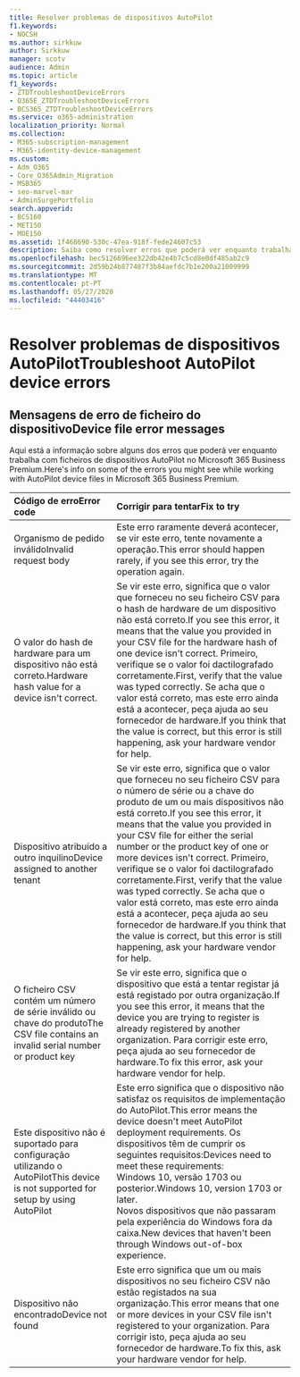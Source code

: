 ```yaml
---
title: Resolver problemas de dispositivos AutoPilot
f1.keywords:
- NOCSH
ms.author: sirkkuw
author: Sirkkuw
manager: scotv
audience: Admin
ms.topic: article
f1_keywords:
- ZTDTroubleshootDeviceErrors
- O365E_ZTDTroubleshootDeviceErrors
- BCS365_ZTDTroubleshootDeviceErrors
ms.service: o365-administration
localization_priority: Normal
ms.collection:
- M365-subscription-management
- M365-identity-device-management
ms.custom:
- Adm_O365
- Core_O365Admin_Migration
- MSB365
- seo-marvel-mar
- AdminSurgePortfolio
search.appverid:
- BCS160
- MET150
- MOE150
ms.assetid: 1f468690-530c-47ea-918f-fede24607c53
description: Saiba como resolver erros que poderá ver enquanto trabalha com ficheiros de dispositivos AutoPilot no Microsoft 365 Business Premium.
ms.openlocfilehash: bec5126696ee322db42e4b7c5cd8e0df485ab2c9
ms.sourcegitcommit: 2d59b24b877487f3b84aefdc7b1e200a21009999
ms.translationtype: MT
ms.contentlocale: pt-PT
ms.lasthandoff: 05/27/2020
ms.locfileid: "44403416"
---
```

# <a name="troubleshoot-autopilot-device-errors"></a><span data-ttu-id="353c4-103">Resolver problemas de dispositivos AutoPilot</span><span class="sxs-lookup"><span data-stu-id="353c4-103">Troubleshoot AutoPilot device errors</span></span>

## <a name="device-file-error-messages"></a><span data-ttu-id="353c4-104">Mensagens de erro de ficheiro do dispositivo</span><span class="sxs-lookup"><span data-stu-id="353c4-104">Device file error messages</span></span>

<span data-ttu-id="353c4-105">Aqui está a informação sobre alguns dos erros que poderá ver enquanto trabalha com ficheiros de dispositivos AutoPilot no Microsoft 365 Business Premium.</span><span class="sxs-lookup"><span data-stu-id="353c4-105">Here's info on some of the errors you might see while working with AutoPilot device files in Microsoft 365 Business Premium.</span></span> 
  
|<span data-ttu-id="353c4-106">**Código de erro**</span><span class="sxs-lookup"><span data-stu-id="353c4-106">**Error code**</span></span>|<span data-ttu-id="353c4-107">**Corrigir para tentar**</span><span class="sxs-lookup"><span data-stu-id="353c4-107">**Fix to try**</span></span>|
|:-----|:-----|
|<span data-ttu-id="353c4-108">Organismo de pedido inválido</span><span class="sxs-lookup"><span data-stu-id="353c4-108">Invalid request body</span></span>  <br/> |<span data-ttu-id="353c4-109">Este erro raramente deverá acontecer, se vir este erro, tente novamente a operação.</span><span class="sxs-lookup"><span data-stu-id="353c4-109">This error should happen rarely, if you see this error, try the operation again.</span></span>  <br/> |
|<span data-ttu-id="353c4-110">O valor do hash de hardware para um dispositivo não está correto.</span><span class="sxs-lookup"><span data-stu-id="353c4-110">Hardware hash value for a device isn't correct.</span></span>  <br/> |<span data-ttu-id="353c4-111">Se vir este erro, significa que o valor que forneceu no seu ficheiro CSV para o hash de hardware de um dispositivo não está correto.</span><span class="sxs-lookup"><span data-stu-id="353c4-111">If you see this error, it means that the value you provided in your CSV file for the hardware hash of one device isn't correct.</span></span> <span data-ttu-id="353c4-112">Primeiro, verifique se o valor foi dactilografado corretamente.</span><span class="sxs-lookup"><span data-stu-id="353c4-112">First, verify that the value was typed correctly.</span></span> <span data-ttu-id="353c4-113">Se acha que o valor está correto, mas este erro ainda está a acontecer, peça ajuda ao seu fornecedor de hardware.</span><span class="sxs-lookup"><span data-stu-id="353c4-113">If you think that the value is correct, but this error is still happening, ask your hardware vendor for help.</span></span>  <br/> |
|<span data-ttu-id="353c4-114">Dispositivo atribuído a outro inquilino</span><span class="sxs-lookup"><span data-stu-id="353c4-114">Device assigned to another tenant</span></span>  <br/> |<span data-ttu-id="353c4-115">Se vir este erro, significa que o valor que forneceu no seu ficheiro CSV para o número de série ou a chave do produto de um ou mais dispositivos não está correto.</span><span class="sxs-lookup"><span data-stu-id="353c4-115">If you see this error, it means that the value you provided in your CSV file for either the serial number or the product key of one or more devices isn't correct.</span></span> <span data-ttu-id="353c4-116">Primeiro, verifique se o valor foi dactilografado corretamente.</span><span class="sxs-lookup"><span data-stu-id="353c4-116">First, verify that the value was typed correctly.</span></span> <span data-ttu-id="353c4-117">Se acha que o valor está correto, mas este erro ainda está a acontecer, peça ajuda ao seu fornecedor de hardware.</span><span class="sxs-lookup"><span data-stu-id="353c4-117">If you think that the value is correct, but this error is still happening, ask your hardware vendor for help.</span></span>  <br/> |
|<span data-ttu-id="353c4-118">O ficheiro CSV contém um número de série inválido ou chave do produto</span><span class="sxs-lookup"><span data-stu-id="353c4-118">The CSV file contains an invalid serial number or product key</span></span>  <br/> |<span data-ttu-id="353c4-119">Se vir este erro, significa que o dispositivo que está a tentar registar já está registado por outra organização.</span><span class="sxs-lookup"><span data-stu-id="353c4-119">If you see this error, it means that the device you are trying to register is already registered by another organization.</span></span> <span data-ttu-id="353c4-120">Para corrigir este erro, peça ajuda ao seu fornecedor de hardware.</span><span class="sxs-lookup"><span data-stu-id="353c4-120">To fix this error, ask your hardware vendor for help.</span></span>  <br/> |
|<span data-ttu-id="353c4-121">Este dispositivo não é suportado para configuração utilizando o AutoPilot</span><span class="sxs-lookup"><span data-stu-id="353c4-121">This device is not supported for setup by using AutoPilot</span></span>  <br/> | <span data-ttu-id="353c4-122">Este erro significa que o dispositivo não satisfaz os requisitos de implementação do AutoPilot.</span><span class="sxs-lookup"><span data-stu-id="353c4-122">This error means the device doesn't meet AutoPilot deployment requirements.</span></span> <span data-ttu-id="353c4-123">Os dispositivos têm de cumprir os seguintes requisitos:</span><span class="sxs-lookup"><span data-stu-id="353c4-123">Devices need to meet these requirements:</span></span>  <br/>  <span data-ttu-id="353c4-124">Windows 10, versão 1703 ou posterior.</span><span class="sxs-lookup"><span data-stu-id="353c4-124">Windows 10, version 1703 or later.</span></span>  <br/>  <span data-ttu-id="353c4-125">Novos dispositivos que não passaram pela experiência do Windows fora da caixa.</span><span class="sxs-lookup"><span data-stu-id="353c4-125">New devices that haven't been through Windows out-of-box experience.</span></span>  <br/> |
|<span data-ttu-id="353c4-126">Dispositivo não encontrado</span><span class="sxs-lookup"><span data-stu-id="353c4-126">Device not found</span></span>  <br/> |<span data-ttu-id="353c4-127">Este erro significa que um ou mais dispositivos no seu ficheiro CSV não estão registados na sua organização.</span><span class="sxs-lookup"><span data-stu-id="353c4-127">This error means that one or more devices in your CSV file isn't registered to your organization.</span></span> <span data-ttu-id="353c4-128">Para corrigir isto, peça ajuda ao seu fornecedor de hardware.</span><span class="sxs-lookup"><span data-stu-id="353c4-128">To fix this, ask your hardware vendor for help.</span></span>  <br/> |
